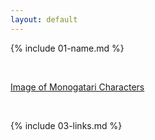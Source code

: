 ```yaml
---
layout: default
---
```


{% include 01-name.md %}

<br>

[Image of Monogatari Characters](https://images.immediate.co.uk/production/volatile/sites/3/2021/01/monogatari-series-f10abe7.jpg?webp=true&quality=90&resize=620%2C413)

<br>

{% include 03-links.md %}

